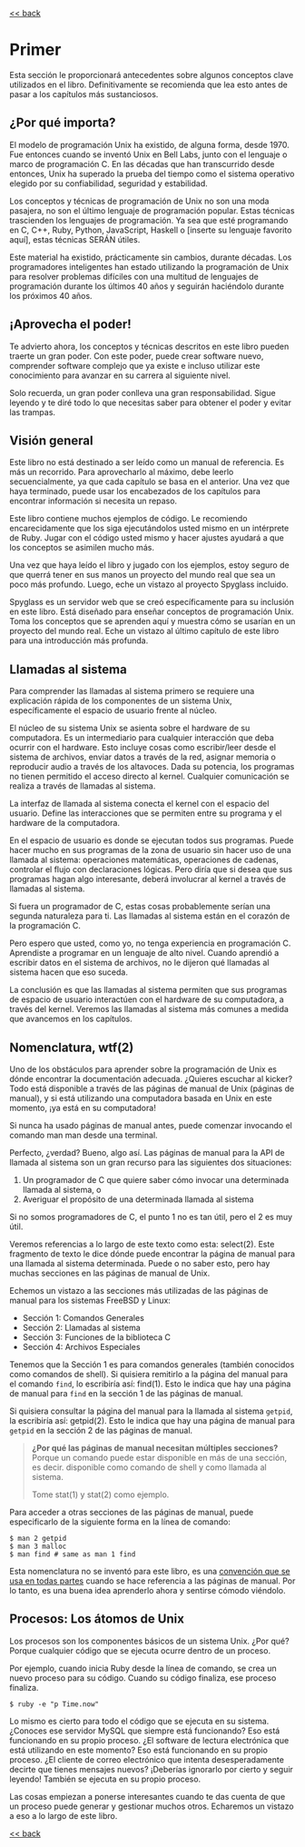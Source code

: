 [<< back](README.md)

# Primer

Esta sección le proporcionará antecedentes sobre algunos conceptos clave utilizados en el libro. Definitivamente se recomienda que lea esto antes de pasar a los capítulos más sustanciosos.

## ¿Por qué importa?

El modelo de programación Unix ha existido, de alguna forma, desde 1970. Fue entonces cuando se inventó Unix en Bell Labs, junto con el lenguaje o marco de programación C. En las décadas que han transcurrido desde entonces, Unix ha superado la prueba del tiempo como el sistema operativo elegido por su confiabilidad, seguridad y estabilidad.

Los conceptos y técnicas de programación de Unix no son una moda pasajera, no son el último lenguaje de programación popular. Estas técnicas trascienden los lenguajes de programación. Ya sea que esté programando en C, C++, Ruby, Python, JavaScript, Haskell o [inserte su lenguaje favorito aquí], estas técnicas SERÁN útiles.

Este material ha existido, prácticamente sin cambios, durante décadas. Los programadores inteligentes han estado utilizando la programación de Unix para resolver problemas difíciles con una multitud de lenguajes de programación durante los últimos 40 años y seguirán haciéndolo durante los próximos 40 años.

## ¡Aprovecha el poder!

Te advierto ahora, los conceptos y técnicas descritos en este libro pueden traerte un gran poder. Con este poder, puede crear software nuevo, comprender software complejo que ya existe e incluso utilizar este conocimiento para avanzar en su carrera al siguiente nivel.

Solo recuerda, un gran poder conlleva una gran responsabilidad. Sigue leyendo y te diré todo lo que necesitas saber para obtener el poder y evitar las trampas.

## Visión general

Este libro no está destinado a ser leído como un manual de referencia. Es más un recorrido. Para aprovecharlo al máximo, debe leerlo secuencialmente, ya que cada capítulo se basa en el anterior. Una vez que haya terminado, puede usar los encabezados de los capítulos para encontrar información si necesita un repaso.

Este libro contiene muchos ejemplos de código. Le recomiendo encarecidamente que los siga ejecutándolos usted mismo en un intérprete de Ruby. Jugar con el código usted mismo y hacer ajustes ayudará a que los conceptos se asimilen mucho más.

Una vez que haya leído el libro y jugado con los ejemplos, estoy seguro de que querrá tener en sus manos un proyecto del mundo real que sea un poco más profundo. Luego, eche un vistazo al proyecto Spyglass incluido.

Spyglass es un servidor web que se creó específicamente para su inclusión en este libro. Está diseñado para enseñar conceptos de programación Unix. Toma los conceptos que se aprenden aquí y muestra cómo se usarían en un proyecto del mundo real. Eche un vistazo al último capítulo de este libro para una introducción más profunda.

## Llamadas al sistema

Para comprender las llamadas al sistema primero se requiere una explicación rápida de los componentes de un sistema Unix, específicamente el espacio de usuario frente al núcleo.

El núcleo de su sistema Unix se asienta sobre el hardware de su computadora. Es un intermediario para cualquier interacción que deba ocurrir con el hardware. Esto incluye cosas como escribir/leer desde el sistema de archivos, enviar datos a través de la red, asignar memoria o reproducir audio a través de los altavoces. Dada su potencia, los programas no tienen permitido el acceso directo al kernel. Cualquier comunicación se realiza a través de llamadas al sistema.

La interfaz de llamada al sistema conecta el kernel con el espacio del usuario. Define las interacciones que se permiten entre su programa y el hardware de la computadora.

En el espacio de usuario es donde se ejecutan todos sus programas. Puede hacer mucho en sus programas de la zona de usuario sin hacer uso de una llamada al sistema: operaciones matemáticas, operaciones de cadenas, controlar el flujo con declaraciones lógicas. Pero diría que si desea que sus programas hagan algo interesante, deberá involucrar al kernel a través de llamadas al sistema.

Si fuera un programador de C, estas cosas probablemente serían una segunda naturaleza para ti. Las llamadas al sistema están en el corazón de la programación C.

Pero espero que usted, como yo, no tenga experiencia en programación C. Aprendiste a programar en un lenguaje de alto nivel. Cuando aprendió a escribir datos en el sistema de archivos, no le dijeron qué llamadas al sistema hacen que eso suceda.

La conclusión es que las llamadas al sistema permiten que sus programas de espacio de usuario interactúen con el hardware de su computadora, a través del kernel. Veremos las llamadas al sistema más comunes a medida que avancemos en los capítulos.

## Nomenclatura, wtf(2)

Uno de los obstáculos para aprender sobre la programación de Unix es dónde encontrar la documentación adecuada. ¿Quieres escuchar al kicker? Todo está disponible a través de las páginas de manual de Unix (páginas de manual), y si está utilizando una computadora basada en Unix en este momento, ¡ya está en su computadora!

Si nunca ha usado páginas de manual antes, puede comenzar invocando el comando man man desde una terminal.

Perfecto, ¿verdad? Bueno, algo así. Las páginas de manual para la API de llamada al sistema son un gran recurso para las siguientes dos situaciones:

1. Un programador de C que quiere saber cómo invocar una determinada llamada al sistema, o
2. Averiguar el propósito de una determinada llamada al sistema

Si no somos programadores de C, el punto 1 no es tan útil, pero el 2 es muy útil.

Veremos referencias a lo largo de este texto como esta: select(2). Este fragmento de texto le dice dónde puede encontrar la página de manual para una llamada al sistema determinada. Puede o no saber esto, pero hay muchas secciones en las páginas de manual de Unix.

Echemos un vistazo a las secciones más utilizadas de las páginas de manual para los sistemas FreeBSD y Linux:

* Sección 1: Comandos Generales
* Sección 2: Llamadas al sistema
* Sección 3: Funciones de la biblioteca C
* Sección 4: Archivos Especiales

Tenemos que la Sección 1 es para comandos generales (también conocidos como comandos de shell). Si quisiera remitirlo a la página del manual para el comando `find`, lo escribiría así: find(1). Esto le indica que hay una página de manual para `find` en la sección 1 de las páginas de manual.

Si quisiera consultar la página del manual para la llamada al sistema `getpid`, la escribiría así: getpid(2). Esto le indica que hay una página de manual para `getpid` en la sección 2 de las páginas de manual.


> **¿Por qué las páginas de manual necesitan múltiples secciones?**
> Porque un comando puede estar disponible en más de una sección, es decir. disponible como comando de shell y como llamada al sistema.
>
> Tome stat(1) y stat(2) como ejemplo.

Para acceder a otras secciones de las páginas de manual, puede especificarlo de la siguiente forma en la línea de comando:

```
$ man 2 getpid
$ man 3 malloc
$ man find # same as man 1 find
```

Esta nomenclatura no se inventó para este libro, es una [convención que se usa en todas partes](http://en.wikipedia.org/wiki/Man_page#Usage) cuando se hace referencia a las páginas de manual. Por lo tanto, es una buena idea aprenderlo ahora y sentirse cómodo viéndolo.

## Procesos: Los átomos de Unix

Los procesos son los componentes básicos de un sistema Unix. ¿Por qué? Porque cualquier código que se ejecuta ocurre dentro de un proceso.

Por ejemplo, cuando inicia Ruby desde la línea de comando, se crea un nuevo proceso para su código. Cuando su código finaliza, ese proceso finaliza.

```
$ ruby -e "p Time.now"
```

Lo mismo es cierto para todo el código que se ejecuta en su sistema. ¿Conoces ese servidor MySQL que siempre está funcionando? Eso está funcionando en su propio proceso. ¿El software de lectura electrónica que está utilizando en este momento? Eso está funcionando en su propio proceso. ¿El cliente de correo electrónico que intenta desesperadamente decirte que tienes mensajes nuevos? ¡Deberías ignorarlo por cierto y seguir leyendo! También se ejecuta en su propio proceso.

Las cosas empiezan a ponerse interesantes cuando te das cuenta de que un proceso puede generar y gestionar muchos otros. Echaremos un vistazo a eso a lo largo de este libro.

[<< back](README.md)
